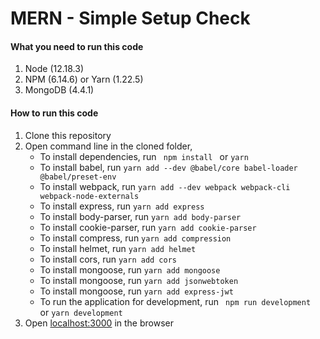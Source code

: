 # MERN - Simple Setup Check

#### What you need to run this code
1. Node (12.18.3)
2. NPM (6.14.6) or Yarn (1.22.5)
3. MongoDB (4.4.1)

####  How to run this code
1. Clone this repository
2. Open command line in the cloned folder, 
   - To install dependencies, run ```  npm install  ``` or ``` yarn ```
   - To install babel, run 
   ```yarn add --dev @babel/core babel-loader @babel/preset-env```
   - To install webpack, run 
   ```yarn add --dev webpack webpack-cli webpack-node-externals```
   - To install express, run ```yarn add express```
   - To install body-parser, run ```yarn add body-parser```
   - To install cookie-parser, run ```yarn add cookie-parser```
   - To install compress, run ```yarn add compression```
   - To install helmet, run ```yarn add helmet```
   - To install cors, run ```yarn add cors```
   - To install mongoose, run ```yarn add mongoose```
   - To install mongoose, run ```yarn add jsonwebtoken```
   - To install mongoose, run ```yarn add express-jwt```
   - To run the application for development, run ```  npm run development  ``` or ``` yarn development ```
4. Open [localhost:3000](http://localhost:3000/) in the browser